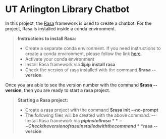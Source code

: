 # UT Arlington Library Chatbot


In this project, the [Rasa](https://rasa.com/docs/rasa/) framework is used to create a chatbot. For the project, Rasa is installed inside a conda environment. 

> **Instructions to install Rasa:**
> - Create a separate conda environment. If you need instructions to create a conda environment, please follow the link [here](https://docs.conda.io/projects/conda/en/latest/user-guide/overview.html).
> - Activate your conda environment
> - Install Rasa framework via **$pip install rasa**
> - Check the version of rasa installed with the command **$rasa --version**

Once you are able to see the version number with the command **$rasa --version**, then you are ready to start a rasa project.

> **Starting a Rasa project:**
> - Create a rasa project with the command **$rasa init --no-prompt**
> - The following files will be created with the above command.
> --Install Rasa framework via **$pip install rasa**
> -- Check the version of rasa installed with the command **$rasa --version**
